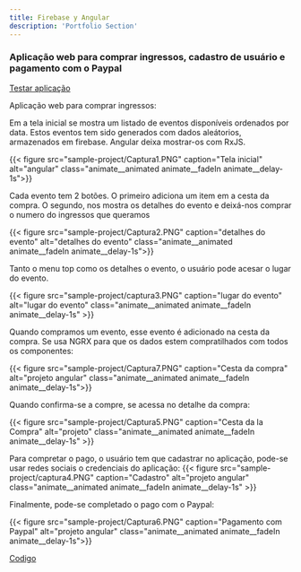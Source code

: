 ```yaml
---
title: Firebase y Angular
description: 'Portfolio Section'
---
```


### Aplicação web para comprar ingressos, cadastro de usuário e pagamento com o Paypal

[Testar aplicação](https://pedro-manuel-cubo-medina.web.app)

Aplicação web para comprar ingressos: 

Em a tela inicial se mostra um listado de eventos disponíveis ordenados por data. Estos eventos tem sido generados com dados aleátorios, armazenados em firebase. Angular deixa mostrar-os com RxJS.


{{< figure src="sample-project/Captura1.PNG" caption="Tela inicial" alt="angular" class="animate__animated animate__fadeIn animate__delay-1s">}}

Cada evento tem 2 botões. O primeiro adiciona um item em a cesta da compra. O segundo, nos mostra os detalhes do evento e deixá-nos comprar o numero do ingressos que queramos

{{< figure src="sample-project/Captura2.PNG" caption="detalhes do evento" alt="detalhes do evento"  class="animate__animated animate__fadeIn animate__delay-1s">}}

Tanto o menu top como os detalhes o evento, o usuário pode acesar o lugar do evento.

{{< figure src="sample-project/captura3.PNG" caption="lugar do evento" alt="lugar do evento"  class="animate__animated animate__fadeIn animate__delay-1s" >}}

Quando compramos um evento, esse evento é adicionado na cesta da compra. Se usa NGRX para que os dados estem compratilhados com todos os componentes:


{{< figure src="sample-project/Captura7.PNG" caption="Cesta da compra" alt="projeto angular"  class="animate__animated animate__fadeIn animate__delay-1s">}}

Quando confirma-se a compre, se acessa no detalhe da compra:

{{< figure src="sample-project/Captura5.PNG" caption="Cesta da la Compra" alt="projeto"  class="animate__animated animate__fadeIn animate__delay-1s" >}}

Para compretar o pago, o usuário tem que cadastrar no aplicação, pode-se usar redes sociais o credenciais do aplicação:
{{< figure src="sample-project/captura4.PNG" caption="Cadastro" alt="projeto angular"  class="animate__animated animate__fadeIn animate__delay-1s" >}}

Finalmente, pode-se completado o pago com o Paypal:

{{< figure src="sample-project/Captura6.PNG" caption="Pagamento com Paypal" alt="projeto angular"  class="animate__animated animate__fadeIn animate__delay-1s">}}



[Codigo](https://www.dropbox.com/s/q0xvxol7ae7hx7a/fiestasenmurcia-master.zip?dl=0)
